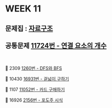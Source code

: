 # WEEK 11
문제집 : [자료구조](https://www.acmicpc.net/problemset?sort=ac_desc&algo=175)
<br/><br/>
공통문제 
[11724번 - 연결 요소의 개수](https://www.acmicpc.net/problem/11724)
--
<br/>

🍊
2309	[1260번 - DFS와 BFS](https://www.acmicpc.net/problem/1260)

🍇
10430	[16931번 - 겉넓이 구하기](https://www.acmicpc.net/problem/16931) 

🥝
1107	[11052번 - 카드 구매하기](https://www.acmicpc.net/problem/11052)

🍉
16926	[2156번 - 포도주 시식](https://www.acmicpc.net/problem/2156)
